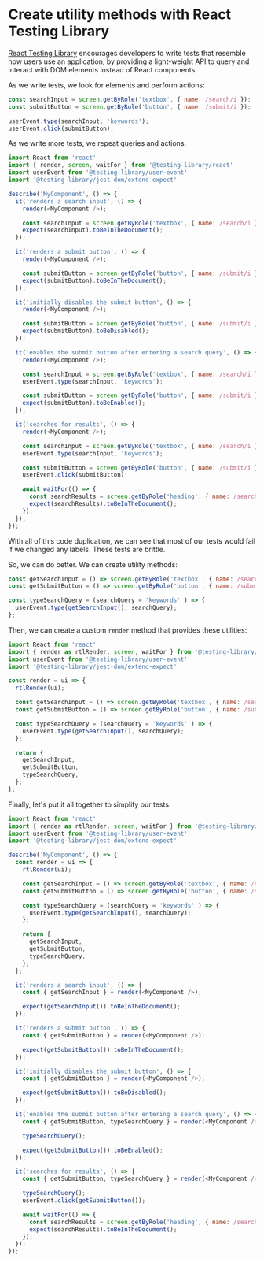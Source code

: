 # Create utility methods with React Testing Library

[React Testing Library](https://testing-library.com/docs/react-testing-library/intro) encourages developers to write tests that resemble how users use an application, by providing a light-weight API to query and interact with DOM elements instead of React components.

As we write tests, we look for elements and perform actions:

```js
const searchInput = screen.getByRole('textbox', { name: /search/i });
const submitButton = screen.getByRole('button', { name: /submit/i });

userEvent.type(searchInput, 'keywords');
userEvent.click(submitButton);
```

As we write more tests, we repeat queries and actions:

```js
import React from 'react'
import { render, screen, waitFor } from '@testing-library/react'
import userEvent from '@testing-library/user-event'
import '@testing-library/jest-dom/extend-expect'

describe('MyComponent', () => {
  it('renders a search input', () => {
    render(<MyComponent />);

    const searchInput = screen.getByRole('textbox', { name: /search/i });
    expect(searchInput).toBeInTheDocument();
  });

  it('renders a submit button', () => {
    render(<MyComponent />);

    const submitButton = screen.getByRole('button', { name: /submit/i });
    expect(submitButton).toBeInTheDocument();
  });

  it('initially disables the submit button', () => {
    render(<MyComponent />);

    const submitButton = screen.getByRole('button', { name: /submit/i });
    expect(submitButton).toBeDisabled();
  });

  it('enables the submit button after entering a search query', () => {
    render(<MyComponent />);

    const searchInput = screen.getByRole('textbox', { name: /search/i });
    userEvent.type(searchInput, 'keywords');

    const submitButton = screen.getByRole('button', { name: /submit/i });
    expect(submitButton).toBeEnabled();
  });

  it('searches for results', () => {
    render(<MyComponent />);

    const searchInput = screen.getByRole('textbox', { name: /search/i });
    userEvent.type(searchInput, 'keywords');

    const submitButton = screen.getByRole('button', { name: /submit/i });
    userEvent.click(submitButton);

    await waitFor(() => {
      const searchResults = screen.getByRole('heading', { name: /search results/i });
      expect(searchResults).toBeInTheDocument();
    });
  });
});
```

With all of this code duplication, we can see that most of our tests would fail if we changed any labels. These tests are brittle.

So, we can do better. We can create utility methods:

```js
const getSearchInput = () => screen.getByRole('textbox', { name: /search/i });
const getSubmitButton = () => screen.getByRole('button', { name: /submit/i });

const typeSearchQuery = (searchQuery = 'keywords' ) => {
  userEvent.type(getSearchInput(), searchQuery);
};
```

Then, we can create a custom `render` method that provides these utilities:

```js
import React from 'react'
import { render as rtlRender, screen, waitFor } from '@testing-library/react'
import userEvent from '@testing-library/user-event'
import '@testing-library/jest-dom/extend-expect'

const render = ui => {
  rtlRender(ui);

  const getSearchInput = () => screen.getByRole('textbox', { name: /search/i });
  const getSubmitButton = () => screen.getByRole('button', { name: /submit/i });

  const typeSearchQuery = (searchQuery = 'keywords' ) => {
    userEvent.type(getSearchInput(), searchQuery);
  };

  return {
    getSearchInput,
    getSubmitButton,
    typeSearchQuery,
  };
};
```

Finally, let's put it all together to simplify our tests:


```js
import React from 'react'
import { render as rtlRender, screen, waitFor } from '@testing-library/react'
import userEvent from '@testing-library/user-event'
import '@testing-library/jest-dom/extend-expect'

describe('MyComponent', () => {
  const render = ui => {
    rtlRender(ui);

    const getSearchInput = () => screen.getByRole('textbox', { name: /search/i });
    const getSubmitButton = () => screen.getByRole('button', { name: /submit/i });

    const typeSearchQuery = (searchQuery = 'keywords' ) => {
      userEvent.type(getSearchInput(), searchQuery);
    };

    return {
      getSearchInput,
      getSubmitButton,
      typeSearchQuery,
    };
  };

  it('renders a search input', () => {
    const { getSearchInput } = render(<MyComponent />);

    expect(getSearchInput()).toBeInTheDocument();
  });

  it('renders a submit button', () => {
    const { getSubmitButton } = render(<MyComponent />);

    expect(getSubmitButton()).toBeInTheDocument();
  });

  it('initially disables the submit button', () => {
    const { getSubmitButton } = render(<MyComponent />);

    expect(getSubmitButton()).toBeDisabled();
  });

  it('enables the submit button after entering a search query', () => {
    const { getSubmitButton, typeSearchQuery } = render(<MyComponent />);

    typeSearchQuery();

    expect(getSubmitButton()).toBeEnabled();
  });

  it('searches for results', () => {
    const { getSubmitButton, typeSearchQuery } = render(<MyComponent />);

    typeSearchQuery();
    userEvent.click(getSubmitButton());

    await waitFor(() => {
      const searchResults = screen.getByRole('heading', { name: /search results/i });
      expect(searchResults).toBeInTheDocument();
    });
  });
});
```
